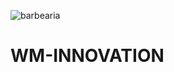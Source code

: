 ![barbearia](https://user-images.githubusercontent.com/88130044/211178537-e5b9ed08-7564-4054-a6ee-1202916d1745.png)
# WM-INNOVATION
